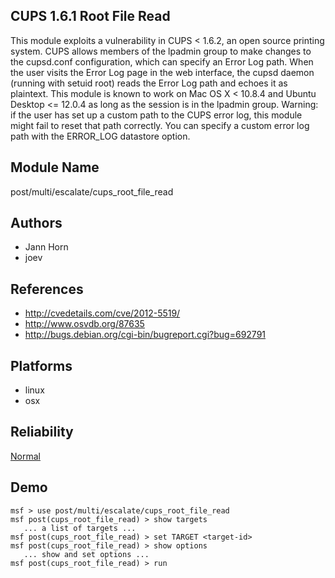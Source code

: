 ## CUPS 1.6.1 Root File Read

This module exploits a vulnerability in CUPS < 1.6.2, an 
open source printing system. CUPS allows members of the 
lpadmin group to make changes to the cupsd.conf 
configuration, which can specify an Error Log path. When the 
user visits the Error Log page in the web interface, the 
cupsd daemon (running with setuid root) reads the Error Log 
path and echoes it as plaintext. This module is known to 
work on Mac OS X < 10.8.4 and Ubuntu Desktop <= 12.0.4 as 
long as the session is in the lpadmin group. Warning: if the 
user has set up a custom path to the CUPS error log, this 
module might fail to reset that path correctly. You can 
specify a custom error log path with the ERROR_LOG datastore 
option.


## Module Name
post/multi/escalate/cups_root_file_read

## Authors
* Jann Horn
* joev


## References
* http://cvedetails.com/cve/2012-5519/
* http://www.osvdb.org/87635
* http://bugs.debian.org/cgi-bin/bugreport.cgi?bug=692791




## Platforms
* linux
* osx

## Reliability
[Normal](https://github.com/rapid7/metasploit-framework/wiki/Exploit-Ranking)

## Demo

```
msf > use post/multi/escalate/cups_root_file_read
msf post(cups_root_file_read) > show targets
   ... a list of targets ...
msf post(cups_root_file_read) > set TARGET <target-id>
msf post(cups_root_file_read) > show options
   ... show and set options ...
msf post(cups_root_file_read) > run
```
    
    